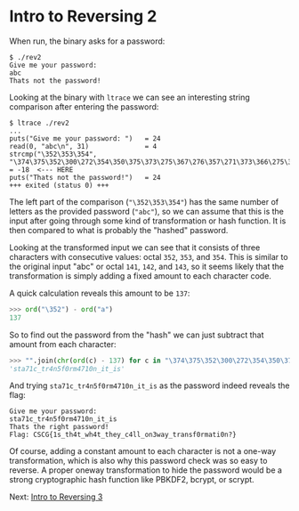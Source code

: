 # Intro to Reversing 2

When run, the binary asks for a password:
```
$ ./rev2
Give me your password:
abc
Thats not the password!
```

Looking at the binary with `ltrace` we can see an interesting string comparison after entering the password:

```
$ ltrace ./rev2
...
puts("Give me your password: ")   = 24
read(0, "abc\n", 31)              = 4
strcmp("\352\353\354", "\374\375\352\300\272\354\350\375\373\275\367\276\357\271\373\366\275\300\272\271\367\350\362\375\350\362\374") = -18  <--- HERE
puts("Thats not the password!")   = 24
+++ exited (status 0) +++
```

The left part of the comparison (`"\352\353\354"`) has the same number of letters as the provided password (`"abc"`),
so we can assume that this is the input after going through some kind of transformation or hash function.
It is then compared to what is probably the "hashed" password.

Looking at the transformed input we can see that it consists of three characters with consecutive values: octal `352`, `353`, and `354`.
This is similar to the original input "abc" or octal `141`, `142`, and `143`, so it seems likely that the transformation is simply adding a fixed amount to each character code.

A quick calculation reveals this amount to be `137`:
```python
>>> ord("\352") - ord("a")
137
```

So to find out the password from the "hash" we can just subtract that amount from each character:
```python
>>> "".join(chr(ord(c) - 137) for c in "\374\375\352\300\272\354\350\375\373\275\367\276\357\271\373\366\275\300\272\271\367\350\362\375\350\362\374")
'sta71c_tr4n5f0rm4710n_it_is'
```

And trying `sta71c_tr4n5f0rm4710n_it_is` as the password indeed reveals the flag:
```
Give me your password:
sta71c_tr4n5f0rm4710n_it_is
Thats the right password!
Flag: CSCG{1s_th4t_wh4t_they_c4ll_on3way_transf0rmati0n?}
```

Of course, adding a constant amount to each character is not a one-way transformation, which is also why this password check was so easy to reverse.
A proper oneway transformation to hide the password would be a strong cryptographic hash function like PBKDF2, bcrypt, or scrypt.

Next: [Intro to Reversing 3](intro_rev3.md)
